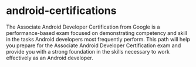 # android-certifications
The Associate Android Developer Certification from Google is a performance-based exam focused on demonstrating competency and skill in the tasks Android developers most frequently perform. This path will help you prepare for the Associate Android Developer Certification exam and provide you with a strong foundation in the skills necessary to work effectively as an Android developer.

